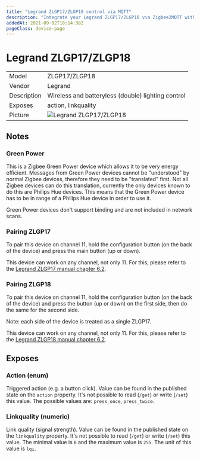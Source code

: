 ```yaml
---
title: "Legrand ZLGP17/ZLGP18 control via MQTT"
description: "Integrate your Legrand ZLGP17/ZLGP18 via Zigbee2MQTT with whatever smart home infrastructure you are using without the vendors bridge or gateway."
addedAt: 2021-09-02T18:14:38Z
pageClass: device-page
---
```


<!-- !!!! -->
<!-- ATTENTION: This file is auto-generated through docgen! -->
<!-- You can only edit the "## Notes"-Section till next h1 (#) or h2 heading (##). -->
<!-- Do NOT use h1 or h2 heading within "## Notes"-Section. -->
<!-- !!!! -->

# Legrand ZLGP17/ZLGP18

|     |     |
|-----|-----|
| Model | ZLGP17/ZLGP18  |
| Vendor  | Legrand  |
| Description | Wireless and batteryless (double) lighting control |
| Exposes | action, linkquality |
| Picture | ![Legrand ZLGP17/ZLGP18](https://psi-4ward.github.io/zigbee2mqtt.io/images/devices/ZLGP17-ZLGP18.jpg) |


<!-- Notes BEGIN: You can edit here -->
## Notes


### Green Power
This is a Zigbee Green Power device which allows it to be very energy efficient.
Messages from Green Power devices cannot be "understood" by normal Zigbee devices, therefore they need to be "translated" first.
Not all Zigbee devices can do this translation, currently the only devices known to do this are Philips Hue devices. This means that the Green Power device has to be in range of a Philips Hue device in order to use it.

Green Power devices don't support binding and are not included in network scans.

### Pairing ZLGP17
To pair this device on channel 11, hold the configuration button (on the back of the device) and press the main button (up or down).

This device can work on any channel, not only 11. For this, please refer to the [Legrand ZLGP17 manual chapter 6.2](https://www.admin.legrandoc.com/files/documents/S000111963EN-00.pdf).

### Pairing ZLGP18
To pair this device on channel 11, hold the configuration button (on the back of the device) and press the button (up or down) on the first side, then do the same for the second side.

Note: each side of the device is treated as a single ZLGP17.

This device can work on any channel, not only 11. For this, please refer to the [Legrand ZLGP18 manual chapter 6.2](https://www.admin.legrandoc.com/files/documents/S000112516EN-00.pdf).

<!-- Notes END: Do not edit below this line -->



## Exposes

### Action (enum)
Triggered action (e.g. a button click).
Value can be found in the published state on the `action` property.
It's not possible to read (`/get`) or write (`/set`) this value.
The possible values are: `press_once`, `press_twice`.

### Linkquality (numeric)
Link quality (signal strength).
Value can be found in the published state on the `linkquality` property.
It's not possible to read (`/get`) or write (`/set`) this value.
The minimal value is `0` and the maximum value is `255`.
The unit of this value is `lqi`.

